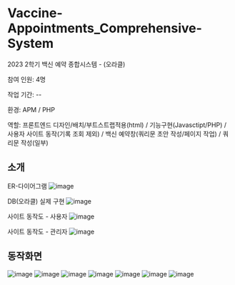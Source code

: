 # Vaccine-Appointments_Comprehensive-System
2023 2학기 백신 예약 종합시스템 - (오라클)

참여 인원: 4명

작업 기간: --

환경: APM / PHP

역할: 프론트엔드 디자인/배치/부트스트랩적용(html) / 기능구현(Javasctipt/PHP) / 사용자 사이트 동작(기록 조회 제외) / 백신 예약창(쿼리문 초안 작성/페이지 작업) / 쿼리문 작성(일부)

소개
--
ER-다이어그램
![image](https://github.com/j0gea/Vaccine-Appointments_Comprehensive-System-/assets/137410154/00ab0d7f-5ebf-4912-b9b0-8c45522fbb6e)

DB(오라클) 실제 구현
![image](https://github.com/j0gea/Vaccine-Appointments_Comprehensive-System-/assets/137410154/e591666e-058c-4a91-8c2a-dcaf4b24fd91)

사이트 동작도 - 사용자
![image](https://github.com/j0gea/Vaccine-Appointments_Comprehensive-System-/assets/137410154/a2af15e9-ed0e-43be-a156-2e9e74dbe6ed)

사이트 동작도 - 관리자
![image](https://github.com/j0gea/Vaccine-Appointments_Comprehensive-System-/assets/137410154/96fe2003-ff56-401a-9484-5bc40864cf5e)



동작화면
--
![image](https://github.com/j0gea/Vaccine-Appointments_Comprehensive-System-/assets/137410154/1790ed60-5ecd-44e4-ac0b-bcd353e50932)
![image](https://github.com/j0gea/Vaccine-Appointments_Comprehensive-System-/assets/137410154/ecb36395-64bc-41cf-b630-e6886c4f4615)
![image](https://github.com/j0gea/Vaccine-Appointments_Comprehensive-System-/assets/137410154/c93ebb44-df0e-4f39-b0dc-90e64c62ed5f)
![image](https://github.com/j0gea/Vaccine-Appointments_Comprehensive-System-/assets/137410154/ad96948f-8267-486f-ab04-b1115037a8c8)
![image](https://github.com/j0gea/Vaccine-Appointments_Comprehensive-System-/assets/137410154/8cf9efb8-0045-41e3-a4cf-9354daf7fa8c)
![image](https://github.com/j0gea/Vaccine-Appointments_Comprehensive-System-/assets/137410154/8abd49d6-4076-40b7-9aa8-5713e5fb366e)
![image](https://github.com/j0gea/Vaccine-Appointments_Comprehensive-System-/assets/137410154/fb562b4c-fdea-41e7-9dd5-b97358f5ba72)




